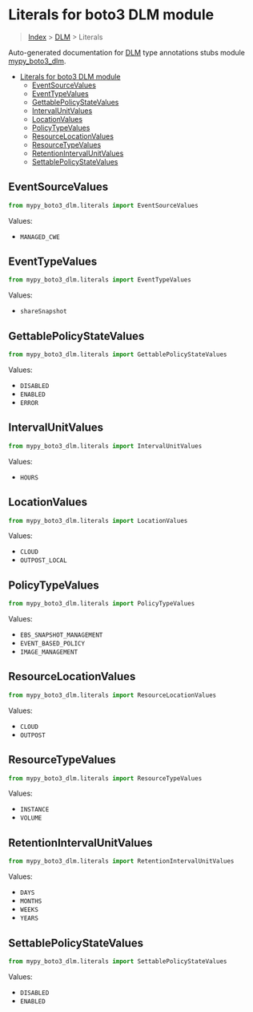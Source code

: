 # Literals for boto3 DLM module

> [Index](../index.md) > [DLM](./index.md) > Literals

Auto-generated documentation for [DLM](https://boto3.amazonaws.com/v1/documentation/api/latest/reference/services/dlm.html#DLM)
type annotations stubs module [mypy_boto3_dlm](https://pypi.org/project/mypy-boto3-dlm/).

- [Literals for boto3 DLM module](#literals-for-boto3-dlm-module)
  - [EventSourceValues](#eventsourcevalues)
  - [EventTypeValues](#eventtypevalues)
  - [GettablePolicyStateValues](#gettablepolicystatevalues)
  - [IntervalUnitValues](#intervalunitvalues)
  - [LocationValues](#locationvalues)
  - [PolicyTypeValues](#policytypevalues)
  - [ResourceLocationValues](#resourcelocationvalues)
  - [ResourceTypeValues](#resourcetypevalues)
  - [RetentionIntervalUnitValues](#retentionintervalunitvalues)
  - [SettablePolicyStateValues](#settablepolicystatevalues)

## EventSourceValues

```python
from mypy_boto3_dlm.literals import EventSourceValues
```

Values:

- `MANAGED_CWE`

## EventTypeValues

```python
from mypy_boto3_dlm.literals import EventTypeValues
```

Values:

- `shareSnapshot`

## GettablePolicyStateValues

```python
from mypy_boto3_dlm.literals import GettablePolicyStateValues
```

Values:

- `DISABLED`
- `ENABLED`
- `ERROR`

## IntervalUnitValues

```python
from mypy_boto3_dlm.literals import IntervalUnitValues
```

Values:

- `HOURS`

## LocationValues

```python
from mypy_boto3_dlm.literals import LocationValues
```

Values:

- `CLOUD`
- `OUTPOST_LOCAL`

## PolicyTypeValues

```python
from mypy_boto3_dlm.literals import PolicyTypeValues
```

Values:

- `EBS_SNAPSHOT_MANAGEMENT`
- `EVENT_BASED_POLICY`
- `IMAGE_MANAGEMENT`

## ResourceLocationValues

```python
from mypy_boto3_dlm.literals import ResourceLocationValues
```

Values:

- `CLOUD`
- `OUTPOST`

## ResourceTypeValues

```python
from mypy_boto3_dlm.literals import ResourceTypeValues
```

Values:

- `INSTANCE`
- `VOLUME`

## RetentionIntervalUnitValues

```python
from mypy_boto3_dlm.literals import RetentionIntervalUnitValues
```

Values:

- `DAYS`
- `MONTHS`
- `WEEKS`
- `YEARS`

## SettablePolicyStateValues

```python
from mypy_boto3_dlm.literals import SettablePolicyStateValues
```

Values:

- `DISABLED`
- `ENABLED`

